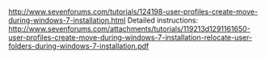 http://www.sevenforums.com/tutorials/124198-user-profiles-create-move-during-windows-7-installation.html
Detailed instructions:
http://www.sevenforums.com/attachments/tutorials/119213d1291161650-user-profiles-create-move-during-windows-7-installation-relocate-user-folders-during-windows-7-installation.pdf
